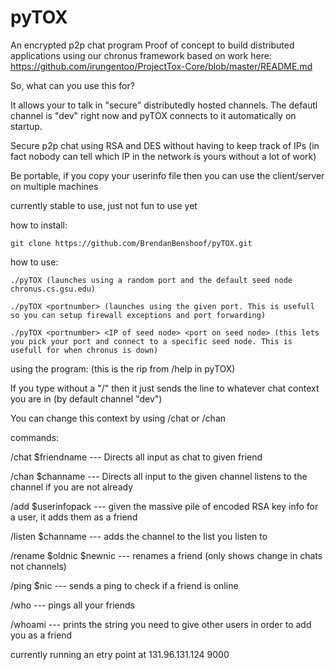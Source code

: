 pyTOX
=======

An encrypted p2p chat program
Proof of concept to build distributed applications using our chronus framework
based on work here: https://github.com/irungentoo/ProjectTox-Core/blob/master/README.md

So, what can you use this for?

It allows your to talk in "secure" distributedly hosted channels.
The defautl channel is "dev" right now and pyTOX connects to it automatically
on startup.

Secure p2p chat using RSA and DES without having to keep track of IPs
(in fact nobody can tell which IP in the network is yours without a lot of work)

Be portable, if you copy your userinfo file then you can use the client/server on multiple machines

currently stable to use, just not fun to use yet


how to install:

    git clone https://github.com/BrendanBenshoof/pyTOX.git


how to use:

    ./pyTOX (launches using a random port and the default seed node chronus.cs.gsu.edu)
    
    ./pyTOX <portnumber> (launches using the given port. This is usefull so you can setup firewall exceptions and port forwarding)
    
    ./pyTOX <portnumber> <IP of seed node> <port on seed node> (this lets you pick your port and connect to a specific seed node. This is usefull for when chronus is down)

using the program: (this is the rip from /help in pyTOX)

If you type without a "/" then it just sends the line to whatever chat context you are in (by default channel "dev")

You can change this context by using /chat or /chan

commands:

/chat $friendname       --- Directs all input as chat to given friend

/chan $channame         --- Directs all input to the given channel
                            listens to the channel if you are not already

/add $userinfopack      --- given the massive pile of encoded RSA key info 
                            for a user, it adds them as a friend

/listen $channame       --- adds the channel to the list you listen to

/rename $oldnic $newnic --- renames a friend (only shows change in chats
                            not channels)

/ping $nic           --- sends a ping to check if a friend is online

/who                    --- pings all your friends

/whoami                 --- prints the string you need to give other 
                        users in order to add you as a friend


currently running an etry point at 131.96.131.124 9000
